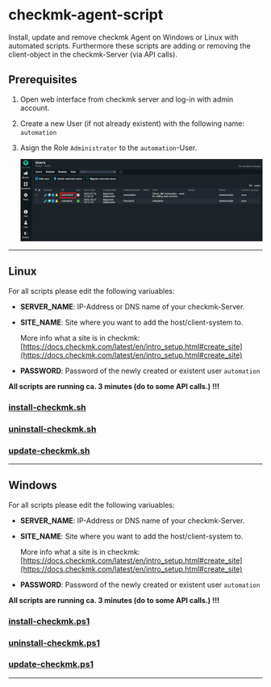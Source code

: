 # checkmk-agent-script
Install, update and remove checkmk Agent on Windows or Linux with automated scripts.
Furthermore these scripts are adding or removing the client-object in the checkmk-Server (via API calls).

## Prerequisites
1. Open web interface from checkmk server and log-in with admin account.
2. Create a new User (if not already existent) with the following name: `automation`
3. Asign the Role `Administrator` to the `automation`-User.

   ![automation user](images/automation%20user%20(assign%20Administrator%20role).png)

---

## Linux

For all scripts please edit the following variuables:
- **SERVER_NAME**: IP-Address or DNS name of your checkmk-Server.
- **SITE_NAME**: Site where you want to add the host/client-system to. 
  
  More info what a site is in checkmk: [https://docs.checkmk.com/latest/en/intro_setup.html#create_site](https://docs.checkmk.com/latest/en/intro_setup.html#create_site)

- **PASSWORD**: Password of the newly created or existent user `automation`

**All scripts are running ca. 3 minutes (do to some API calls.) !!!**

### [install-checkmk.sh](install-checkmk.sh)

### [uninstall-checkmk.sh](uninstall-checkmk.sh)

### [update-checkmk.sh](update-checkmk.sh)

---

## Windows

For all scripts please edit the following variuables:
- **SERVER_NAME**: IP-Address or DNS name of your checkmk-Server.
- **SITE_NAME**: Site where you want to add the host/client-system to. 
  
  More info what a site is in checkmk: [https://docs.checkmk.com/latest/en/intro_setup.html#create_site](https://docs.checkmk.com/latest/en/intro_setup.html#create_site)

- **PASSWORD**: Password of the newly created or existent user `automation`

**All scripts are running ca. 3 minutes (do to some API calls.) !!!**

### [install-checkmk.ps1](install-checkmk.ps1)

### [uninstall-checkmk.ps1](uninstall-checkmk.ps1)

### [update-checkmk.ps1](update-checkmk.ps1)

---